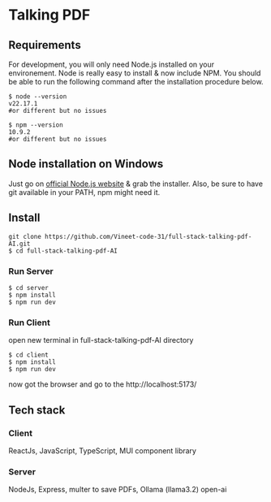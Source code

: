 # Talking PDF
## Requirements
For development, you will only need Node.js installed on your environement.
Node is really easy to install & now include NPM. You should be able to run the following command after the installation procedure below.
```
$ node --version
v22.17.1
#or different but no issues

$ npm --version
10.9.2
#or different but no issues
```
## Node installation on Windows
Just go on [official Node.js website](https://nodejs.org/en) & grab the installer. Also, be sure to have git available in your PATH, npm might need it.

## Install
```
git clone https://github.com/Vineet-code-31/full-stack-talking-pdf-AI.git
$ cd full-stack-talking-pdf-AI
```
### Run Server 
```
$ cd server
$ npm install
$ npm run dev
```
### Run Client 
open new terminal in full-stack-talking-pdf-AI directory
```
$ cd client
$ npm install
$ npm run dev
```

now got the browser and go to the http://localhost:5173/

## Tech stack
### Client
ReactJs, JavaScript, TypeScript, MUI component library

### Server
NodeJs, Express, multer to save PDFs, Ollama (llama3.2) open-ai
